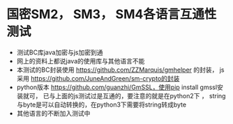 # 国密SM2， SM3， SM4各语言互通性测试
* 测试BC库java加密与js加密到通
* 网上的资料上都说java的使用库与其他语言不能
* 本测试的BC封装使用 https://github.com/ZZMarquis/gmhelper 的封装， js采用 https://github.com/JuneAndGreen/sm-crypto的封装
* python版本 https://github.com/guanzhi/GmSSL，使用pip install gmssl安装就可， 已与上面的js测试过是互通的，要注意的就是在python2下 ， string与byte是可以自动转换的，在python3下需要将string转成byte
* 其他语言的不断加入测试中
